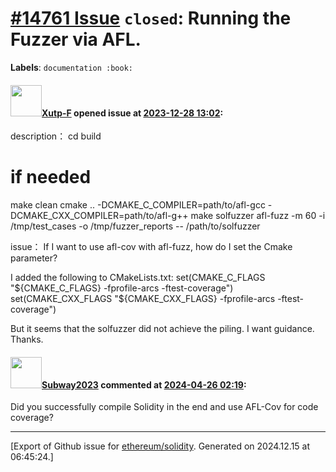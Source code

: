 # [\#14761 Issue](https://github.com/ethereum/solidity/issues/14761) `closed`: Running the Fuzzer via AFL.
**Labels**: `documentation :book:`


#### <img src="https://avatars.githubusercontent.com/u/110007022?v=4" width="50">[Xutp-F](https://github.com/Xutp-F) opened issue at [2023-12-28 13:02](https://github.com/ethereum/solidity/issues/14761):

description：
cd build
# if needed
make clean
cmake .. -DCMAKE_C_COMPILER=path/to/afl-gcc -DCMAKE_CXX_COMPILER=path/to/afl-g++
make solfuzzer
afl-fuzz -m 60 -i /tmp/test_cases -o /tmp/fuzzer_reports -- /path/to/solfuzzer

issue：
If I want to use afl-cov with afl-fuzz, how do I set the Cmake parameter?

I added the following to CMakeLists.txt:
set(CMAKE_C_FLAGS "${CMAKE_C_FLAGS} -fprofile-arcs -ftest-coverage")
set(CMAKE_CXX_FLAGS "${CMAKE_CXX_FLAGS} -fprofile-arcs -ftest-coverage")

But it seems that the solfuzzer did not achieve the piling.
I want guidance. Thanks.



#### <img src="https://avatars.githubusercontent.com/u/147013944?v=4" width="50">[Subway2023](https://github.com/Subway2023) commented at [2024-04-26 02:19](https://github.com/ethereum/solidity/issues/14761#issuecomment-2078511393):

Did you successfully compile Solidity in the end and use AFL-Cov for code coverage?


-------------------------------------------------------------------------------



[Export of Github issue for [ethereum/solidity](https://github.com/ethereum/solidity). Generated on 2024.12.15 at 06:45:24.]
